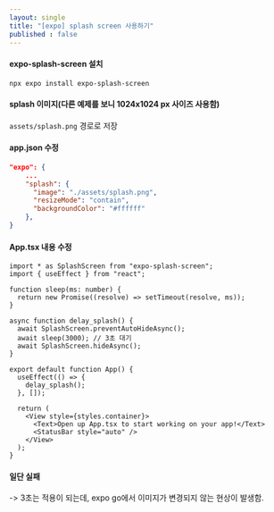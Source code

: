 ```yaml
---
layout: single
title: "[expo] splash screen 사용하기"
published : false
---
```


#### expo-splash-screen 설치

```
npx expo install expo-splash-screen
```

#### splash 이미지(다른 예제를 보니 1024x1024 px 사이즈 사용함)

`assets/splash.png` 경로로 저장

#### app.json 수정

```json
"expo": {
    ...
    "splash": {
      "image": "./assets/splash.png",
      "resizeMode": "contain",
      "backgroundColor": "#ffffff"
    },
}
```

#### App.tsx 내용 수정

```
import * as SplashScreen from "expo-splash-screen";
import { useEffect } from "react";

function sleep(ms: number) {
  return new Promise((resolve) => setTimeout(resolve, ms));
}

async function delay_splash() {
  await SplashScreen.preventAutoHideAsync();
  await sleep(3000); // 3초 대기
  await SplashScreen.hideAsync();
}

export default function App() {
  useEffect(() => {
    delay_splash();
  }, []);

  return (
    <View style={styles.container}>
      <Text>Open up App.tsx to start working on your app!</Text>
      <StatusBar style="auto" />
    </View>
  );
}
```

#### 일단 실패
-> 3초는 적용이 되는데, expo go에서 이미지가 변경되지 않는 현상이 발생함.
